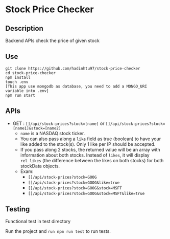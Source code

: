 # Stock Price Checker

## Description
Backend APIs check the price of given stock

## Use 
```
git clone https://github.com/hadinhtu97/stock-price-checker
cd stock-price-checker
npm install
touch .env
[This app use mongodb as database, you need to add a MONGO_URI variable into .env]
npm run start
```

## APIs
* GET : `[]/api/stock-prices?stock=[name]` or `[]/api/stock-prices?stock=[name1]&stock=[name2]`
  * `name` is a NASDAQ stock ticker.
  * You can also pass along a `like` field as true (boolean) to have your like added to the stock(s). Only 1 like per IP should be accepted.
  * If you pass along 2 stocks, the returned value will be an array with information about both stocks. Instead of `likes`, it will display `rel_likes` (the difference between the likes on both stocks) for both stockData objects.
  * Exam:
    * `[]/api/stock-prices?stock=GOOG`
    * `[]/api/stock-prices?stock=GOOG&like=true`
    * `[]/api/stock-prices?stock=GOOG&stock=MSFT`
    * `[]/api/stock-prices?stock=GOOG&stock=MSFT&like=true`

## Testing
Functional test in test directory

Run the project and `run npm run test` to run tests.
